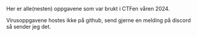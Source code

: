 Her er alle(nesten) oppgavene som var brukt i CTFen våren 2024.

Virusoppgavene hostes ikke på github, send gjerne en melding på discord så sender jeg det.
